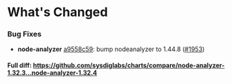 # What's Changed

### Bug Fixes
- **node-analyzer** [a9558c59](https://github.com/sysdiglabs/charts/commit/a9558c59fac432f4e2c5275c54079bff9e13f951): bump nodeanalyzer to 1.44.8 ([#1953](https://github.com/sysdiglabs/charts/issues/1953))
#### Full diff: https://github.com/sysdiglabs/charts/compare/node-analyzer-1.32.3...node-analyzer-1.32.4
